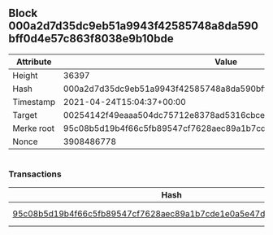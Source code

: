 ## Block 000a2d7d35dc9eb51a9943f42585748a8da590bff0d4e57c863f8038e9b10bde

Attribute | Value
--- | ---
Height | 36397
Hash | 000a2d7d35dc9eb51a9943f42585748a8da590bff0d4e57c863f8038e9b10bde
Timestamp | 2021-04-24T15:04:37+00:00
Target | 00254142f49eaaa504dc75712e8378ad5316cbcead634704b3734b6271167cc4
Merke root | 95c08b5d19b4f66c5fb89547cf7628aec89a1b7cde1e0a5e47d76f264a795676
Nonce | 3908486778

```

```

### Transactions

Hash | Amount
--- | ---
[95c08b5d19b4f66c5fb89547cf7628aec89a1b7cde1e0a5e47d76f264a795676](95c08b5d19b4f66c5fb89547cf7628aec89a1b7cde1e0a5e47d76f264a795676.md) | 10.00000000 SKEPTI 
